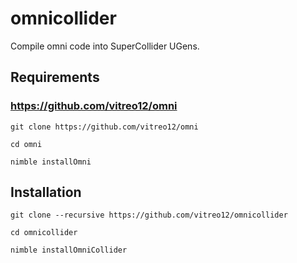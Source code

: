 # **omnicollider**

Compile omni code into SuperCollider UGens.

## **Requirements**
    
### https://github.com/vitreo12/omni

    git clone https://github.com/vitreo12/omni
    
    cd omni

    nimble installOmni

## **Installation**

    git clone --recursive https://github.com/vitreo12/omnicollider
    
    cd omnicollider

    nimble installOmniCollider